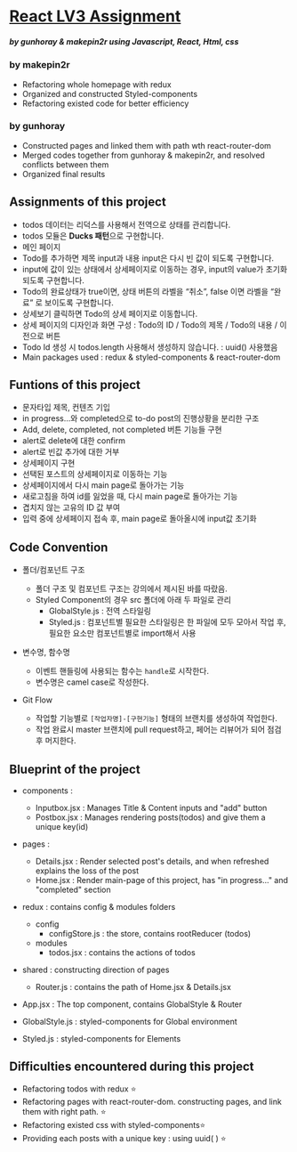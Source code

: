 # [React LV3 Assignment](https://mytodolist-lv-2.vercel.app/) 
##### by gunhoray & makepin2r using Javascript, React, Html, css
### by makepin2r
  * Refactoring whole homepage with redux
  * Organized and constructed Styled-components
  * Refactoring existed code for better efficiency
### by gunhoray
  * Constructed pages and linked them with path wth react-router-dom
  * Merged codes together from gunhoray & makepin2r, and resolved conflicts between them
  * Organized final results 

## Assignments of this project
  * todos 데이터는 리덕스를 사용해서 전역으로 상태를 관리합니다.
  * todos 모듈은 **Ducks 패턴**으로 구현합니다.
  * 메인 페이지
  * Todo를 추가하면 제목 input과 내용 input은 다시 빈 값이 되도록 구현합니다.
  * input에 값이 있는 상태에서 상세페이지로 이동하는 경우, input의 value가 초기화 되도록 구현합니다.
  * Todo의 완료상태가 true이면, 상태 버튼의 라벨을 “취소”, false 이면 라벨을 “완료” 로 보이도록 구현합니다.
  * 상세보기 클릭하면 Todo의 상세 페이지로 이동합니다.
  * 상세 페이지의 디자인과 화면 구성 : Todo의 ID / Todo의 제목 / Todo의 내용 / 이전으로 버튼
  * Todo Id 생성 시 todos.length 사용해서 생성하지 않습니다. : uuid() 사용했음
  * Main packages used : redux & styled-components & react-router-dom  

## Funtions of this project
  * 문자타입 제목, 컨텐츠 기입
  * in progress...와 completed으로 to-do post의 진행상황을 분리한 구조
  * Add, delete, completed, not completed 버튼 기능들 구현
  * alert로 delete에 대한 confirm
  * alert로 빈값 추가에 대한 거부
  * 상세페이지 구현
  * 선택된 포스트의 상세페이지로 이동하는 기능
  * 상세페이지에서 다시 main page로 돌아가는 기능
  * 새로고침을 하여 id를 잃었을 때, 다시 main page로 돌아가는 기능
  * 겹치지 않는 고유의 ID 값 부여
  * 입력 중에 상세페이지 접속 후, main page로 돌아올시에 input값 초기화 

## Code Convention 
  * 폴더/컴포넌트 구조
    * 폴더 구조 및 컴포넌트 구조는 강의에서 제시된 바를 따랐음.
    * Styled Component의 경우 src 폴더에 아래 두 파일로 관리
      * GlobalStyle.js : 전역 스타일링
      * Styled.js : 컴포넌트별 필요한 스타일링은 한 파일에 모두 모아서 작업 후, 필요한 요소만 컴포넌트별로 import해서 사용

  * 변수명, 함수명
    * 이벤트 핸들링에 사용되는 함수는 `handle`로 시작한다.
    * 변수명은 camel case로 작성한다.

  * Git Flow
    * 작업할 기능별로 `[작업자명]-[구현기능]` 형태의 브랜치를 생성하여 작업한다.
    * 작업 완료시 master 브랜치에 pull request하고, 페어는 리뷰어가 되어 점검 후 머지한다.

## Blueprint of the project

* components :
  * Inputbox.jsx : Manages Title & Content inputs and "add" button
  * Postbox.jsx : Manages rendering posts(todos) and give them a unique key(id)

* pages :
  * Details.jsx : Render selected post's details, and when refreshed explains the loss of the post
  * Home.jsx : Render main-page of this project, has "in progress..." and "completed" section

* redux : contains config & modules folders
  * config 
    * configStore.js : the store, contains rootReducer (todos)
  * modules 
    * todos.jsx : contains the actions of todos 

* shared : constructing direction of pages
  * Router.js : contains the path of Home.jsx & Details.jsx
    
* App.jsx : The top component, contains GlobalStyle & Router
        
* GlobalStyle.js : styled-components for Global environment
  
* Styled.js : styled-components for Elements 
 

## Difficulties encountered during this project
* Refactoring todos with redux ⭐️
* Refactoring pages with react-router-dom. constructing pages, and link them with right path. ⭐️
* Refactoring existed css with styled-components⭐️
* Providing each posts with a unique key : using uuid( ) ⭐️
